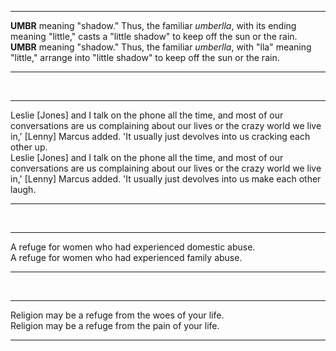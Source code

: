***
**UMBR** meaning "shadow." Thus, the familiar *umberlla*, with its ending meaning "little," casts a "little shadow" to keep off the sun or the rain.
**UMBR** meaning "shadow." Thus, the familiar *umberlla*, with "lla" meaning "little," arrange into "little shadow" to keep off the sun or the rain.
***
<br/>

***
Leslie [Jones] and I talk on the phone all the time, and most of our conversations are us complaining about our lives or the crazy world we live in,' [Lenny] Marcus added. 'It usually just devolves into us cracking each other up.  
Leslie [Jones] and I talk on the phone all the time, and most of our conversations are us complaining about our lives or the crazy world we live in,' [Lenny] Marcus added. 'It usually just devolves into us make each other laugh.
***
<br/>

***
A refuge for women who had experienced domestic abuse.  
A refuge for women who had experienced family abuse.
***
<br/>

***
Religion may be a refuge from the woes of your life.  
Religion may be a refuge from the pain of your life.
***
